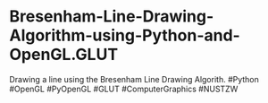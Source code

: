 # Bresenham-Line-Drawing-Algorithm-using-Python-and-OpenGL.GLUT
Drawing a line using the Bresenham Line Drawing Algorith. #Python #OpenGL #PyOpenGL #GLUT #ComputerGraphics #NUSTZW
